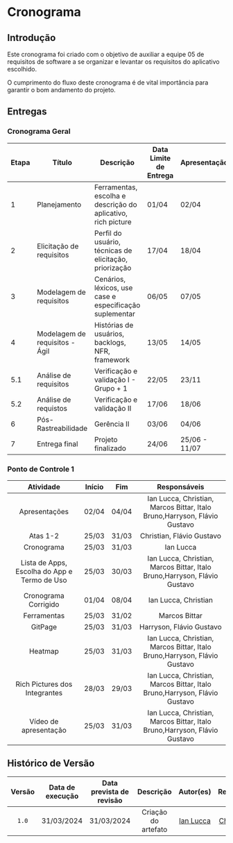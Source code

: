 # Cronograma

## Introdução

Este cronograma foi criado com o objetivo de auxiliar a equipe 05 de requisitos de software a se organizar e levantar os requisitos do aplicativo escolhido.

O cumprimento do fluxo deste cronograma é de vital importância para garantir o bom andamento do projeto.

## Entregas

### Cronograma Geral

| Etapa | Título                         | Descrição                                                    | Data Limite de Entrega | Apresentação  |
| ----- | ------------------------------ | ------------------------------------------------------------ | ------- | ------------- |
| 1     | Planejamento                   | Ferramentas, escolha e descrição do aplicativo, rich picture | 01/04   | 02/04        |
| 2     | Elicitação de requisitos       | Perfil do usuário, técnicas de elicitação, priorização       | 17/04   | 18/04         |
| 3     | Modelagem de requisitos        | Cenários, léxicos, use case e especificação suplementar      | 06/05   | 07/05         |
| 4     | Modelagem de requisitos - Ágil | Histórias de usuários, backlogs, NFR, framework              | 13/05   | 14/05         |
| 5.1   | Análise de requisitos          | Verificação e validação I - Grupo + 1                        | 22/05   | 23/11         |
| 5.2   | Análise de requistos           | Verificação e validação II                                   | 17/06   | 18/06         |
| 6     | Pós-Rastreabilidade            | Gerência II                                                  | 03/06   | 04/06         |
| 7     | Entrega final                  | Projeto finalizado                                           | 24/06   | 25/06 - 11/07 |

### Ponto de Controle 1

|            Atividade             | Início | Fim |                   Responsáveis                    | 
| :------------------------------: | :-----: | :-----: | :--------------------------------------------: | 
|          Apresentações           |  02/04  |  04/04  | Ian Lucca, Christian, Marcos Bittar, Italo Bruno,Harryson, Flávio Gustavo| 
|               Atas 1-2           |  25/03  |  31/03  |     Christian, Flávio Gustavo                  | 
|            Cronograma            |  25/03 |  31/03  |            Ian Lucca                            | 
| Lista de Apps, Escolha do App e Termo de Uso  |  25/03  |  30/03  | Ian Lucca, Christian, Marcos Bittar, Italo Bruno,Harryson, Flávio Gustavo|
|       Cronograma Corrigido       |  01/04  |  08/04  |               Ian Lucca, Christian             |                      
|           Ferramentas            |  25/03  |  31/02  |                  Marcos Bittar                  |                 
|             GitPage              |  25/03  |  31/03  |                     Harryson, Flávio Gustavo                     | 
|             Heatmap              |  25/03  | 31/03  | Ian Lucca, Christian, Marcos Bittar, Italo Bruno,Harryson, Flávio Gustavo |              
|  Rich Pictures dos Integrantes   |  28/03  |  29/03  |Ian Lucca, Christian, Marcos Bittar, Italo Bruno,Harryson, Flávio Gustavo|           
|      Vídeo de apresentação       |  25/03  |  31/03  | Ian Lucca, Christian, Marcos Bittar, Italo Bruno,Harryson, Flávio Gustavo | 

## Histórico de Versão

| Versão | Data de execução | Data prevista de revisão | Descrição  |   Autor(es)    |  Revisado  |
| :----: | :--------------: | :----------------------: | :--------: | :------------: | :---------:|
| `1.0`  |    31/03/2024    |   31/03/2024    |                  Criação do artefato                 | [Ian Lucca](https://github.com/IanLucca12) | [Christian](https://github.com/crstyhs)     |
